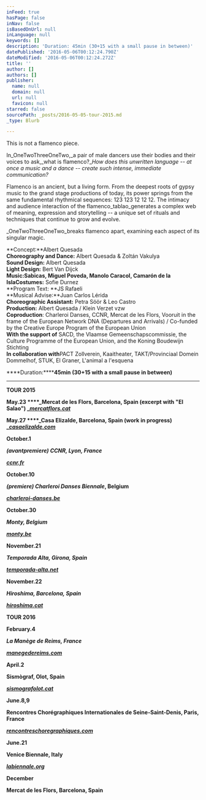 ```yaml
---
inFeed: true
hasPage: false
inNav: false
isBasedOnUrl: null
inLanguage: null
keywords: []
description: 'Duration: 45min (30+15 with a small pause in between)'
datePublished: '2016-05-06T00:12:24.790Z'
dateModified: '2016-05-06T00:12:24.272Z'
title: ''
author: []
authors: []
publisher:
  name: null
  domain: null
  url: null
  favicon: null
starred: false
sourcePath: _posts/2016-05-05-tour-2015.md
_type: Blurb

---
```

This is not a flamenco piece.

In_OneTwoThreeOneTwo,_a pair of male dancers use their bodies and their voices to ask,_what is flamenco?__How does this unwritten language -- at once a music and a dance -- create such intense, immediate communication?_

Flamenco is an ancient, but a living form. From the deepest roots of gypsy music to the grand stage productions of today, its power springs from the same fundamental rhythmical sequences: 1​2​3 12​3 1​2​ 1​2​ 1​2\. The intimacy and audience interaction of the flamenco_tablao_generates a complex web of meaning, expression and storytelling -- a unique set of rituals and techniques that continue to grow and evolve.

_OneTwoThreeOneTwo_breaks flamenco apart, examining each aspect of its singular magic.

**Concept:**Albert Quesada  
**Choreography and Dance:** Albert Quesada & Zoltán Vakulya  
**Sound Design:** Albert Quesada  
**Light Design:** Bert Van Dijck  
**Music:**Sabicas, Miguel Poveda, Manolo Caracol, Camarón de la Isla**Costumes:** Sofie Durnez  
**Program Text: **JS Rafaeli  
**Musical Advise:**Juan Carlos Lérida  
**Choreographic Assistant:** Petra Söör & Leo Castro  
**Production:** Albert Quesada / Klein Verzet vzw  
**Coproduction**: Charleroi Danses, CCNR, Mercat de les Flors, Vooruit in the frame of the European Network DNA (Departures and Arrivals) / Co-funded by the Creative Europe Program of the European Union  
**With the support of** SACD, the Vlaamse Gemeenschapscommissie, the Culture Programme of the European Union, and the Koning Boudewijn Stichting  
**In collaboration with**PACT Zollverein, Kaaitheater, TAKT/Provinciaal Domein Dommelhof, STUK, El Graner, L'animal a l'esquena

****Duration:******45min (30+15 with a small pause in between)**

****

**TOUR 2015**

**May.23 ****_Mercat de les Flors, Barcelona, Spain (excerpt with "El Salao") _**[**_mercatflors.cat_**][0]

**May.27 ****_Casa Elizalde, Barcelona, Spain (work in progress) _**[**_casaelizalde.com_**][1]

**October.1**

**_(avantpremiere) CCNR, Lyon, France_**

[**_ccnr.fr_**][2]

**October.10**

**_(premiere) Charleroi Danses Biennale_, Belgium**

[**_charleroi-danses.be_**][3]

**October.30**

**_Monty, Belgium_**

[**_monty.be_**][4]

**November.21**

**_Temporada Alta, Girona, Spain_**

[**_temporada-alta.net_**][5]

**November.22**

**_Hiroshima, Barcelona, Spain_**

[**_hiroshima.cat_**][6]

**TOUR 2016**

**February.4**

**_La Manège de Reims, France_**

[**_manegedereims.com_**][7]

**April.2**

**Sismògraf, Olot, Spain**

[**_sismografolot.cat_**][8]

**June.8,9**

**Rencontres Chorégraphiques Internationales de Seine-Saint-Denis, Paris, France**

[**_rencontreschoregraphiques.com_**][9]

**June.21**

**Venice Biennale, Italy**

[**_labiennale.org_**][10]

**December**

**Mercat de les Flors, Barcelona, Spain**

[0]: http://mercatflors.cat/
[1]: http://casaelizalde.com/
[2]: http://ccnr.fr/
[3]: http://charleroi-danses.be/
[4]: http://monty.be/
[5]: http://temporada-alta.net/
[6]: http://hiroshima.cat/
[7]: http://manegedereims.com/
[8]: http://sismografolot.cat/
[9]: http://rencontreschoregraphiques.com/
[10]: http://labiennale.org/
